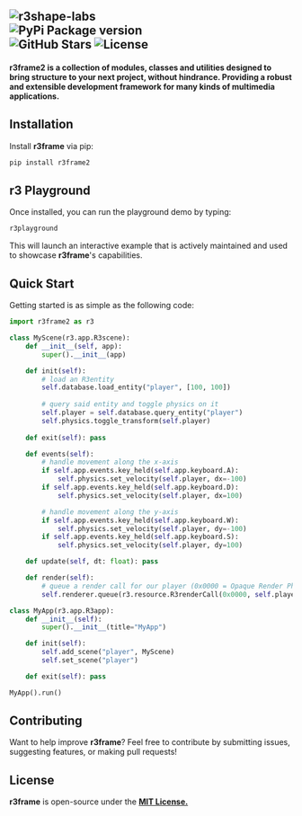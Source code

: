 ![r3shape-labs](https://github.com/user-attachments/assets/ac634f13-e084-4387-aded-4679eb048cac)  
![PyPi Package version](https://img.shields.io/pypi/v/r3frame?style=for-the-badge&logo=pypi&logoColor=white&label=r3frame&labelColor=black&color=white&link=https%3A%2F%2Fpypi.org%2Fproject%2Fr3frame%2F2025.0.2%2F
)  
![GitHub Stars](https://img.shields.io/github/stars/r3shape/r3frame?style=for-the-badge&label=stars&labelColor=black&color=white)
![License](https://img.shields.io/badge/mit-badge?style=for-the-badge&logo=mit&logoColor=white&label=License&labelColor=black&color=white)
---  
#### **r3frame2** is a collection of modules, classes and utilities designed to bring structure to your next project, without hindrance. Providing a robust and extensible development framework for many kinds of multimedia applications.

## Installation  
Install **r3frame** via pip:  

```sh
pip install r3frame2
```

## r3 Playground  
Once installed, you can run the playground demo by typing:  

```sh
r3playground
```

This will launch an interactive example that is actively maintained and used to showcase **r3frame**'s capabilities.  

## Quick Start
Getting started is as simple as the following code:
```python
import r3frame2 as r3

class MyScene(r3.app.R3scene):
    def __init__(self, app):
        super().__init__(app)

    def init(self):
        # load an R3entity
        self.database.load_entity("player", [100, 100])
        
        # query said entity and toggle physics on it
        self.player = self.database.query_entity("player")
        self.physics.toggle_transform(self.player)
    
    def exit(self): pass

    def events(self):
        # handle movement along the x-axis
        if self.app.events.key_held(self.app.keyboard.A):
            self.physics.set_velocity(self.player, dx=-100)
        if self.app.events.key_held(self.app.keyboard.D):
            self.physics.set_velocity(self.player, dx=100)

        # handle movement along the y-axis
        if self.app.events.key_held(self.app.keyboard.W):
            self.physics.set_velocity(self.player, dy=-100)
        if self.app.events.key_held(self.app.keyboard.S):
            self.physics.set_velocity(self.player, dy=100)

    def update(self, dt: float): pass

    def render(self):
        # queue a render call for our player (0x0000 = Opaque Render Phase)
        self.renderer.queue(r3.resource.R3renderCall(0x0000, self.player.pos, self.player.surface))

class MyApp(r3.app.R3app):
    def __init__(self):
        super().__init__(title="MyApp")

    def init(self):
        self.add_scene("player", MyScene)
        self.set_scene("player")

    def exit(self): pass

MyApp().run()
```

## Contributing  
Want to help improve **r3frame**? Feel free to contribute by submitting issues, suggesting features, or making pull requests!  

## License  
**r3frame** is open-source under the [**MIT License.**](LICENSE)
